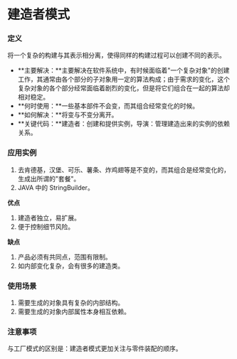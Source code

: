 # 建造者模式

### 定义

将一个复杂的构建与其表示相分离，使得同样的构建过程可以创建不同的表示。

* **主要解决：**主要解决在软件系统中，有时候面临着"一个复杂对象"的创建工作，其通常由各个部分的子对象用一定的算法构成；由于需求的变化，这个复杂对象的各个部分经常面临着剧烈的变化，但是将它们组合在一起的算法却相对稳定。
* **何时使用：**一些基本部件不会变，而其组合经常变化的时候。
* **如何解决：**将变与不变分离开。
* **关键代码：**建造者：创建和提供实例，导演：管理建造出来的实例的依赖关系。

### **应用实例**

1. 去肯德基，汉堡、可乐、薯条、炸鸡翅等是不变的，而其组合是经常变化的，生成出所谓的"套餐"。
2. JAVA 中的 StringBuilder。

**优点**

1. 建造者独立，易扩展。
2. 便于控制细节风险。

**缺点**

1. 产品必须有共同点，范围有限制。
2. 如内部变化复杂，会有很多的建造类。

### **使用场景**

1. 需要生成的对象具有复杂的内部结构。
2. 需要生成的对象内部属性本身相互依赖。

### **注意事项**

与工厂模式的区别是：建造者模式更加关注与零件装配的顺序。



